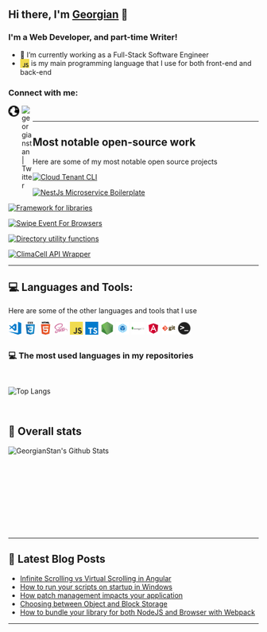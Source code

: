 ## Hi there, I'm [Georgian][website] 👋

### I'm a Web Developer, and part-time Writer!

- 🔭 I’m currently working as a Full-Stack Software Engineer
- <img style="vertical-align:top" alt="JavaScript" width="18px" src="https://raw.githubusercontent.com/github/explore/80688e429a7d4ef2fca1e82350fe8e3517d3494d/topics/javascript/javascript.png" /> is my main programming language that I use for both front-end and back-end

### Connect with me:

[<img align="left" style='margin-right:5px' alt="georgianstan.com" width="22px" src="https://raw.githubusercontent.com/iconic/open-iconic/master/svg/globe.svg" />][website]
[<img align="left" alt="georgianstan | Twitter" width="22px" src="https://cdn.jsdelivr.net/npm/simple-icons@v3/icons/twitter.svg" />][twitter]

<br />

---

## Most notable open-source work

Here are some of my most notable open source projects

[![Cloud Tenant CLI](https://github-readme-stats.vercel.app/api/pin/?username=CloudTenant&repo=CloudTenant-CLI)](https://github.com/CloudTenant/CloudTenant-CLI)

[![NestJs Microservice Boilerplate](https://github-readme-stats.vercel.app/api/pin/?username=GeorgianStan&repo=nestjs-microservice-boilerplate)](https://github.com/GeorgianStan/nestjs-microservice-boilerplate)

[![Framework for libraries](https://github-readme-stats.vercel.app/api/pin/?username=GeorgianStan&repo=framework-for-building-libraries)](https://github.com/GeorgianStan/framework-for-building-libraries)

[![Swipe Event For Browsers](https://github-readme-stats.vercel.app/api/pin/?username=GeorgianStan&repo=swipe-event-listener)](https://www.npmjs.com/package/swipe-event-listener)

[![Directory utility functions](https://github-readme-stats.vercel.app/api/pin/?username=GeorgianStan&repo=dir-fs-utils)](https://www.npmjs.com/package/dir-fs-utils)

[![ClimaCell API Wrapper](https://github-readme-stats.vercel.app/api/pin/?username=GeorgianStan&repo=js-climacell-api)](https://www.npmjs.com/package/js-climacell-api)

---

## 💻 Languages and Tools:

Here are some of the other languages and tools that I use

<img align="left" alt="Visual Studio Code" width="26px" src="https://raw.githubusercontent.com/github/explore/80688e429a7d4ef2fca1e82350fe8e3517d3494d/topics/visual-studio-code/visual-studio-code.png" style='margin-right:5px' />

<img align="left" alt="CSS3" width="26px" src="https://raw.githubusercontent.com/github/explore/80688e429a7d4ef2fca1e82350fe8e3517d3494d/topics/css/css.png" style='margin-right:5px' />

<img align="left" alt="HTML5" width="26px" src="https://raw.githubusercontent.com/github/explore/80688e429a7d4ef2fca1e82350fe8e3517d3494d/topics/html/html.png" style='margin-right:5px' />

<img align="left" alt="Sass" width="26px" src="https://raw.githubusercontent.com/github/explore/80688e429a7d4ef2fca1e82350fe8e3517d3494d/topics/sass/sass.png" style='margin-right:5px' />

<img align="left" alt="JavaScript" width="26px" src="https://raw.githubusercontent.com/github/explore/80688e429a7d4ef2fca1e82350fe8e3517d3494d/topics/javascript/javascript.png" style='margin-right:5px' />

<img align="left" alt="JavaScript" width="26px" src="https://raw.githubusercontent.com/github/explore/80688e429a7d4ef2fca1e82350fe8e3517d3494d/topics/typescript/typescript.png" style='margin-right:5px' />

<img align="left" alt="Node.js" width="26px" src="https://raw.githubusercontent.com/github/explore/80688e429a7d4ef2fca1e82350fe8e3517d3494d/topics/nodejs/nodejs.png"  style='margin-right:5px'/>

<img align='left' alt="webpack" width="26px" src="https://raw.githubusercontent.com/github/explore/80688e429a7d4ef2fca1e82350fe8e3517d3494d/topics/webpack/webpack.png" style='margin-right:5px'>

<img align="left" alt="MongoDB" width="26px" src="https://raw.githubusercontent.com/github/explore/80688e429a7d4ef2fca1e82350fe8e3517d3494d/topics/mongodb/mongodb.png" style='margin-right:5px' />

<img align="left" alt="MongoDB" width="26px" src="https://raw.githubusercontent.com/github/explore/80688e429a7d4ef2fca1e82350fe8e3517d3494d/topics/angular/angular.png" style='margin-right:5px'  />

<img align="left" alt="MongoDB" width="26px" src="https://raw.githubusercontent.com/github/explore/80688e429a7d4ef2fca1e82350fe8e3517d3494d/topics/git/git.png" style='margin-right:5px' />

<img align="left" alt="MongoDB" width="26px" src="https://raw.githubusercontent.com/github/explore/d92924b1d925bb134e308bd29c9de6c302ed3beb/topics/terminal/terminal.png" style='margin-right:5px' />

<br/>
<br/>

### 💻 The most used languages in my repositories

<br />

![Top Langs](https://github-readme-stats.vercel.app/api/top-langs/?username=GeorgianStan&layout=compact)

<br/>

## 🌟 Overall stats

<img align="left" alt="GeorgianStan's Github Stats" src="https://github-readme-stats.vercel.app/api?username=GeorgianStan&show_icons=true&hide_border=true&theme=tokyonight" />

<br/>
<br/>
<br/>
<br/>
<br/>
<br/>
<br/>
<br/>
<br/>
<br/>

---

## 📕 Latest Blog Posts

<!-- BLOG-POST-LIST:START -->
- [Infinite Scrolling vs Virtual Scrolling in Angular](https://javascript.plainenglish.io/infinite-scrolling-vs-virtual-scrolling-in-angular-57f6e60f1285?source=rss-30badf8c5da------2)
- [How to run your scripts on startup in Windows](https://itnext.io/how-to-run-your-scripts-on-startup-in-windows-8ae62a625f6c?source=rss-30badf8c5da------2)
- [How patch management impacts your application](https://itnext.io/how-patch-management-impacts-your-application-589b635bfca8?source=rss-30badf8c5da------2)
- [Choosing between Object and Block Storage](https://itnext.io/choosing-between-object-and-block-storage-810b15709368?source=rss-30badf8c5da------2)
- [How to bundle your library for both NodeJS and Browser with Webpack](https://levelup.gitconnected.com/how-to-bundle-your-library-for-both-nodejs-and-browser-with-webpack-3584ec8197eb?source=rss-30badf8c5da------2)
<!-- BLOG-POST-LIST:END -->

---

[website]: https://georgianstan.ro
[twitter]: https://twitter.com/GeorgianStan9

